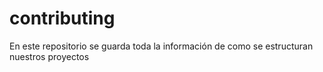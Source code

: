 # contributing
En este repositorio se guarda toda la información de como se estructuran nuestros proyectos
